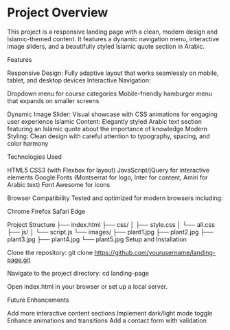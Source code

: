 # Project Overview
This project is a responsive landing page with a clean, modern design and Islamic-themed content. It features a dynamic navigation menu, interactive image sliders, and a beautifully styled Islamic quote section in Arabic.

Features

Responsive Design: Fully adaptive layout that works seamlessly on mobile, tablet, and desktop devices
Interactive Navigation:

Dropdown menu for course categories
Mobile-friendly hamburger menu that expands on smaller screens


Dynamic Image Slider: Visual showcase with CSS animations for engaging user experience
Islamic Content: Elegantly styled Arabic text section featuring an Islamic quote about the importance of knowledge
Modern Styling: Clean design with careful attention to typography, spacing, and color harmony

Technologies Used

HTML5
CSS3 (with Flexbox for layout)
JavaScript/jQuery for interactive elements
Google Fonts (Montserrat for logo, Inter for content, Amiri for Arabic text)
Font Awesome for icons

Browser Compatibility
Tested and optimized for modern browsers including:

Chrome
Firefox
Safari
Edge

Project Structure
├── index.html
├── css/
│   ├── style.css
│   └── all.css
├── js/
│   └── script.js
└── images/
    ├── plant1.jpg
    ├── plant2.jpg
    ├── plant3.jpg
    ├── plant4.jpg
    └── plant5.jpg
Setup and Installation

Clone the repository:
git clone https://github.com/yourusername/landing-page.git

Navigate to the project directory:
cd landing-page

Open index.html in your browser or set up a local server.

Future Enhancements

Add more interactive content sections
Implement dark/light mode toggle
Enhance animations and transitions
Add a contact form with validation
